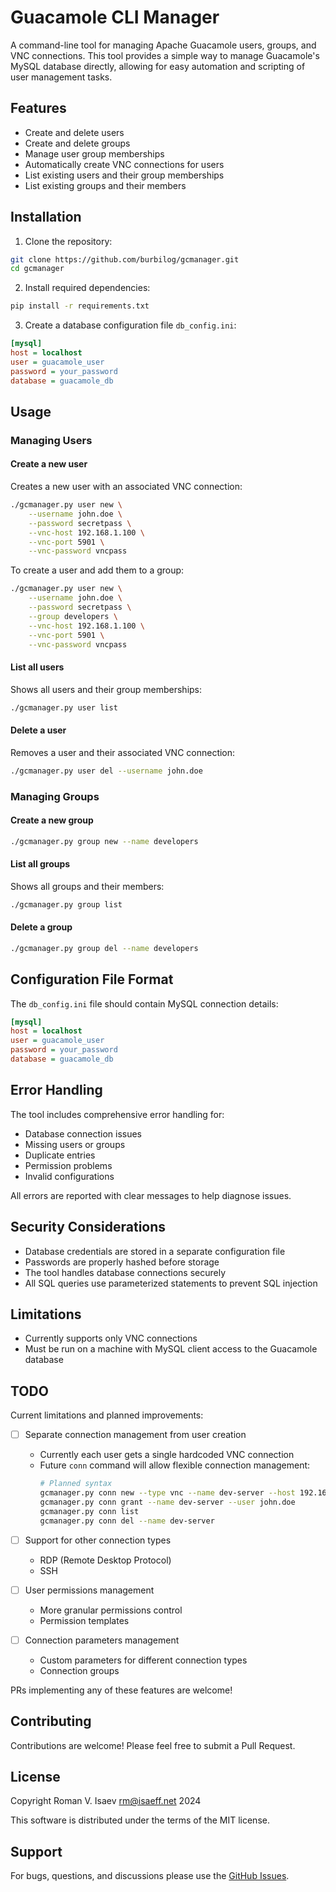 # Guacamole CLI Manager

A command-line tool for managing Apache Guacamole users, groups, and VNC connections. This tool provides a simple way to manage Guacamole's MySQL database directly, allowing for easy automation and scripting of user management tasks.

## Features

- Create and delete users
- Create and delete groups
- Manage user group memberships
- Automatically create VNC connections for users
- List existing users and their group memberships
- List existing groups and their members

## Installation

1. Clone the repository:
```bash
git clone https://github.com/burbilog/gcmanager.git
cd gcmanager
```

2. Install required dependencies:
```bash
pip install -r requirements.txt
```

3. Create a database configuration file `db_config.ini`:
```ini
[mysql]
host = localhost
user = guacamole_user
password = your_password
database = guacamole_db
```

## Usage

### Managing Users

#### Create a new user
Creates a new user with an associated VNC connection:
```bash
./gcmanager.py user new \
    --username john.doe \
    --password secretpass \
    --vnc-host 192.168.1.100 \
    --vnc-port 5901 \
    --vnc-password vncpass
```

To create a user and add them to a group:
```bash
./gcmanager.py user new \
    --username john.doe \
    --password secretpass \
    --group developers \
    --vnc-host 192.168.1.100 \
    --vnc-port 5901 \
    --vnc-password vncpass
```

#### List all users
Shows all users and their group memberships:
```bash
./gcmanager.py user list
```

#### Delete a user
Removes a user and their associated VNC connection:
```bash
./gcmanager.py user del --username john.doe
```

### Managing Groups

#### Create a new group
```bash
./gcmanager.py group new --name developers
```

#### List all groups
Shows all groups and their members:
```bash
./gcmanager.py group list
```

#### Delete a group
```bash
./gcmanager.py group del --name developers
```

## Configuration File Format

The `db_config.ini` file should contain MySQL connection details:

```ini
[mysql]
host = localhost
user = guacamole_user
password = your_password
database = guacamole_db
```

## Error Handling

The tool includes comprehensive error handling for:
- Database connection issues
- Missing users or groups
- Duplicate entries
- Permission problems
- Invalid configurations

All errors are reported with clear messages to help diagnose issues.

## Security Considerations

- Database credentials are stored in a separate configuration file
- Passwords are properly hashed before storage
- The tool handles database connections securely
- All SQL queries use parameterized statements to prevent SQL injection

## Limitations

- Currently supports only VNC connections
- Must be run on a machine with MySQL client access to the Guacamole database

## TODO

Current limitations and planned improvements:

- [ ] Separate connection management from user creation
  - Currently each user gets a single hardcoded VNC connection
  - Future `conn` command will allow flexible connection management:
    ```bash
    # Planned syntax
    gcmanager.py conn new --type vnc --name dev-server --host 192.168.1.100 --port 5901
    gcmanager.py conn grant --name dev-server --user john.doe
    gcmanager.py conn list
    gcmanager.py conn del --name dev-server
    ```

- [ ] Support for other connection types
  - RDP (Remote Desktop Protocol)
  - SSH

- [ ] User permissions management
  - More granular permissions control
  - Permission templates

- [ ] Connection parameters management
  - Custom parameters for different connection types
  - Connection groups

PRs implementing any of these features are welcome!

## Contributing

Contributions are welcome! Please feel free to submit a Pull Request.

## License

Copyright Roman V. Isaev <rm@isaeff.net> 2024

This software is distributed under the terms of the MIT license.

## Support

For bugs, questions, and discussions please use the [GitHub Issues](https://github.com/burbilog/gcmanager/issues).
